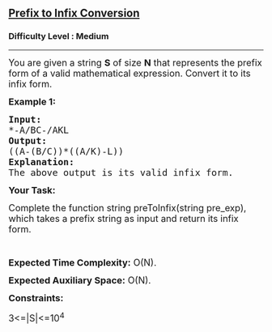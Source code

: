 <h2><a href="https://www.geeksforgeeks.org/problems/prefix-to-infix-conversion/1?utm_source=youtube&utm_medium=collab_striver_ytdescription&utm_campaign=prefix-to-infix-conversion">Prefix to Infix Conversion</a></h2><h3>Difficulty Level : Medium</h3><hr><div class="problems_problem_content__Xm_eO"><p dir="ltr"><span style="font-size:18px">You are given a string <strong>S</strong>&nbsp;of size <strong>N</strong> that represents the prefix form of a valid mathematical expression. Convert it to its infix form.</span></p>

<p dir="ltr"><strong><span style="font-size:18px">Example 1:</span></strong></p>

<pre><strong><span style="font-size:18px">Input: </span></strong>
<span style="font-size:18px">*-A/BC-/AKL</span>
<strong><span style="font-size:18px">Output: </span></strong>
<span style="font-size:18px">((A-(B/C))*((A/K)-L))</span>
<strong><span style="font-size:18px">Explanation: </span></strong>
<span style="font-size:18px">The above output is its valid infix form.
</span></pre>

<p dir="ltr"><strong><span style="font-size:18px">Your Task:</span></strong></p>

<p dir="ltr"><span style="font-size:18px">Complete the function string preToInfix(string pre_exp), which takes a prefix string as input and return its infix form.</span></p>

<p dir="ltr">&nbsp;</p>

<p dir="ltr"><span style="font-size:18px"><strong>Expected Time Complexity:</strong> O(N).</span></p>

<p dir="ltr"><span style="font-size:18px"><strong>Expected Auxiliary Space:</strong> O(N).</span></p>

<p dir="ltr"><strong><span style="font-size:18px">Constraints:</span></strong></p>

<p dir="ltr"><span style="font-size:18px">3&lt;=|S|&lt;=10<sup>4</sup></span></p>

<p>&nbsp;</p>
</div>